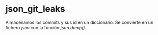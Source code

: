# json_git_leaks

Almacenamos los commits y sus id en un diccionario. Se convierte en un fichero _json_ con la función _json.dump()_.
